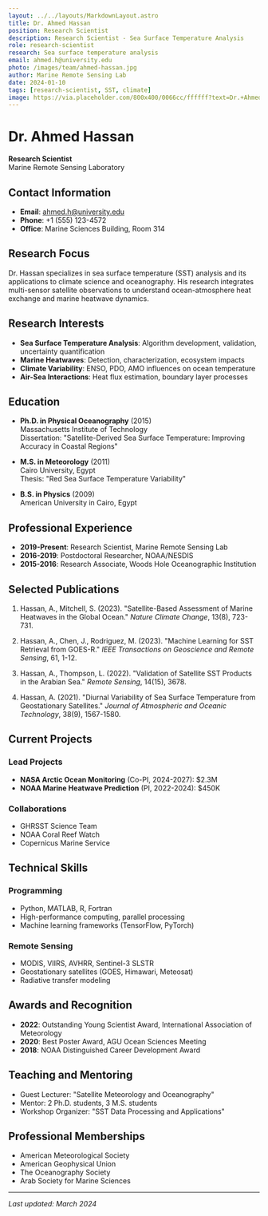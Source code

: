 ```yaml
---
layout: ../../layouts/MarkdownLayout.astro
title: Dr. Ahmed Hassan
position: Research Scientist
description: Research Scientist - Sea Surface Temperature Analysis
role: research-scientist
research: Sea surface temperature analysis
email: ahmed.h@university.edu
photo: /images/team/ahmed-hassan.jpg
author: Marine Remote Sensing Lab
date: 2024-01-10
tags: [research-scientist, SST, climate]
image: https://via.placeholder.com/800x400/0066cc/ffffff?text=Dr.+Ahmed+Hassan
---
```


# Dr. Ahmed Hassan
**Research Scientist**  
Marine Remote Sensing Laboratory

## Contact Information
- **Email**: ahmed.h@university.edu
- **Phone**: +1 (555) 123-4572
- **Office**: Marine Sciences Building, Room 314

## Research Focus

Dr. Hassan specializes in sea surface temperature (SST) analysis and its applications to climate science and oceanography. His research integrates multi-sensor satellite observations to understand ocean-atmosphere heat exchange and marine heatwave dynamics.

## Research Interests

- **Sea Surface Temperature Analysis**: Algorithm development, validation, uncertainty quantification
- **Marine Heatwaves**: Detection, characterization, ecosystem impacts
- **Climate Variability**: ENSO, PDO, AMO influences on ocean temperature
- **Air-Sea Interactions**: Heat flux estimation, boundary layer processes

## Education

- **Ph.D. in Physical Oceanography** (2015)  
  Massachusetts Institute of Technology  
  Dissertation: "Satellite-Derived Sea Surface Temperature: Improving Accuracy in Coastal Regions"

- **M.S. in Meteorology** (2011)  
  Cairo University, Egypt  
  Thesis: "Red Sea Surface Temperature Variability"

- **B.S. in Physics** (2009)  
  American University in Cairo, Egypt

## Professional Experience

- **2019-Present**: Research Scientist, Marine Remote Sensing Lab
- **2016-2019**: Postdoctoral Researcher, NOAA/NESDIS
- **2015-2016**: Research Associate, Woods Hole Oceanographic Institution

## Selected Publications

1. Hassan, A., Mitchell, S. (2023). "Satellite-Based Assessment of Marine Heatwaves in the Global Ocean." *Nature Climate Change*, 13(8), 723-731.

2. Hassan, A., Chen, J., Rodriguez, M. (2023). "Machine Learning for SST Retrieval from GOES-R." *IEEE Transactions on Geoscience and Remote Sensing*, 61, 1-12.

3. Hassan, A., Thompson, L. (2022). "Validation of Satellite SST Products in the Arabian Sea." *Remote Sensing*, 14(15), 3678.

4. Hassan, A. (2021). "Diurnal Variability of Sea Surface Temperature from Geostationary Satellites." *Journal of Atmospheric and Oceanic Technology*, 38(9), 1567-1580.

## Current Projects

### Lead Projects
- **NASA Arctic Ocean Monitoring** (Co-PI, 2024-2027): $2.3M
- **NOAA Marine Heatwave Prediction** (PI, 2022-2024): $450K

### Collaborations
- GHRSST Science Team
- NOAA Coral Reef Watch
- Copernicus Marine Service

## Technical Skills

### Programming
- Python, MATLAB, R, Fortran
- High-performance computing, parallel processing
- Machine learning frameworks (TensorFlow, PyTorch)

### Remote Sensing
- MODIS, VIIRS, AVHRR, Sentinel-3 SLSTR
- Geostationary satellites (GOES, Himawari, Meteosat)
- Radiative transfer modeling

## Awards and Recognition

- **2022**: Outstanding Young Scientist Award, International Association of Meteorology
- **2020**: Best Poster Award, AGU Ocean Sciences Meeting
- **2018**: NOAA Distinguished Career Development Award

## Teaching and Mentoring

- Guest Lecturer: "Satellite Meteorology and Oceanography"
- Mentor: 2 Ph.D. students, 3 M.S. students
- Workshop Organizer: "SST Data Processing and Applications"

## Professional Memberships

- American Meteorological Society
- American Geophysical Union
- The Oceanography Society
- Arab Society for Marine Sciences

---

*Last updated: March 2024*
